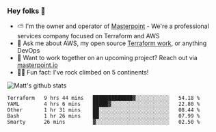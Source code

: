 

### Hey folks 👋

- ⛅️ I'm the owner and operator of [Masterpoint](https://masterpoint.io) - We're a professional services company focused on Terraform and AWS
- 💬 Ask me about AWS, my open source [Terraform work](https://github.com/masterpointio?q=terraform&type=&language=hcl), or anything DevOps
- 🔨 Want to work together on an upcoming project? Reach out via [masterpoint.io](https://masterpoint.io)
- 🧗‍♂️ Fun fact: I've rock climbed on 5 continents! 


![Matt's github stats](https://github-readme-stats.vercel.app/api?username=Gowiem&count_private=true&theme=cobalt&show_icons=true)

<!--START_SECTION:waka-->
```text
Terraform   9 hrs 44 mins   █████████████▓░░░░░░░░░░░   54.18 % 
YAML        4 hrs 6 mins    █████▓░░░░░░░░░░░░░░░░░░░   22.80 % 
Other       1 hr 31 mins    ██░░░░░░░░░░░░░░░░░░░░░░░   08.44 % 
Bash        1 hr 26 mins    ██░░░░░░░░░░░░░░░░░░░░░░░   07.99 % 
Smarty      26 mins         ▓░░░░░░░░░░░░░░░░░░░░░░░░   02.50 % 
```
<!--END_SECTION:waka-->
